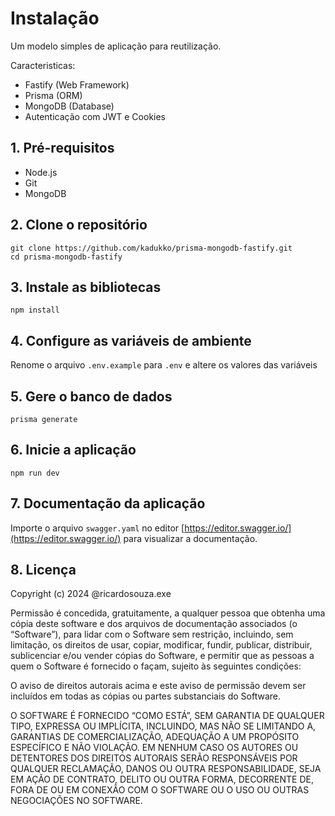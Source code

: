 # Instalação

Um modelo simples de aplicação para reutilização.

Caracteristicas:
- Fastify (Web Framework)
- Prisma (ORM)
- MongoDB (Database)
- Autenticação com JWT e Cookies

## 1. Pré-requisitos

- Node.js
- Git
- MongoDB

## 2. Clone o repositório

```
git clone https://github.com/kadukko/prisma-mongodb-fastify.git
cd prisma-mongodb-fastify
```

## 3. Instale as bibliotecas

```
npm install
```

## 4. Configure as variáveis de ambiente

Renome o arquivo `.env.example` para `.env` e altere os valores das variáveis

## 5. Gere o banco de dados

```
prisma generate
```

## 6. Inicie a aplicação

```
npm run dev
```

## 7. Documentação da aplicação

Importe o arquivo `swagger.yaml` no editor [https://editor.swagger.io/](https://editor.swagger.io/) para visualizar a documentação.

## 8. Licença

Copyright (c) 2024 @ricardosouza.exe

Permissão é concedida, gratuitamente, a qualquer pessoa que obtenha uma cópia deste software e dos arquivos de documentação associados (o “Software”), para lidar com o Software sem restrição, incluindo, sem limitação, os direitos de usar, copiar, modificar, fundir, publicar, distribuir, sublicenciar e/ou vender cópias do Software, e permitir que as pessoas a quem o Software é fornecido o façam, sujeito às seguintes condições:

O aviso de direitos autorais acima e este aviso de permissão devem ser incluídos em todas as cópias ou partes substanciais do Software.

O SOFTWARE É FORNECIDO “COMO ESTÁ”, SEM GARANTIA DE QUALQUER TIPO, EXPRESSA OU IMPLÍCITA, INCLUINDO, MAS NÃO SE LIMITANDO A, GARANTIAS DE COMERCIALIZAÇÃO, ADEQUAÇÃO A UM PROPÓSITO ESPECÍFICO E NÃO VIOLAÇÃO. EM NENHUM CASO OS AUTORES OU DETENTORES DOS DIREITOS AUTORAIS SERÃO RESPONSÁVEIS POR QUALQUER RECLAMAÇÃO, DANOS OU OUTRA RESPONSABILIDADE, SEJA EM AÇÃO DE CONTRATO, DELITO OU OUTRA FORMA, DECORRENTE DE, FORA DE OU EM CONEXÃO COM O SOFTWARE OU O USO OU OUTRAS NEGOCIAÇÕES NO SOFTWARE.

